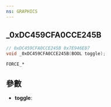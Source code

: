 ```yaml
---
ns: GRAPHICS
---
```

## _0xDC459CFA0CCE245B

```c
// 0xDC459CFA0CCE245B 0x7E946E87
void _0xDC459CFA0CCE245B(BOOL toggle);
```

```
FORCE_*
```

## 參數
* **toggle**: 

